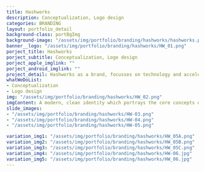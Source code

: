 ```yaml
---
title: Hashworks
description: Conceptualization, Logo design
categories: BRANDING
layout: portfolio_detail
background-class: portBgImg
background-image: "/assets/img/portfolio/branding/hashworks/hashworks.png"
banner__logo: "/assets/img/portfolio/branding/hashworks/HW_01.png"
porject_title: Hashworks
porject_subtitle: Conceptualization, Logo design
porject_apple_imglink: ""
porject_android_imglink: ""
project_detail: Hashworks as a brand, focusses on technology and accelerate IT strategies to differentiate and succeed. The logo had to portray some of the key values, work culture and the vibrant minds of the people. Also keeping in mind the company’s aspiration to make software driven businesses to respond for change and disruption by redefining the way they design, build & use software.
whatWeDoList:
- Conceptualization
- Logo design
img: "/assets/img/portfolio/branding/hashworks/HW_02.png"
imgContent: A modern, clean identity which portrays the core concepts of the company.
slide_images:
- "/assets/img/portfolio/branding/hashworks/HW-03.png"
- "/assets/img/portfolio/branding/hashworks/HW-04.png"
- "/assets/img/portfolio/branding/hashworks/HW-05.png"

variation_img1: "/assets/img/portfolio/branding/hashworks/HW_05A.png"
variation_img2: "/assets/img/portfolio/branding/hashworks/HW_05B.png"
variation_img3: "/assets/img/portfolio/branding/hashworks/HW_05C.png"
variation_img4: "/assets/img/portfolio/branding/hashworks/HW-06.jpg"
variation_img5: "/assets/img/portfolio/branding/hashworks/HW_06.jpg"
---
```


